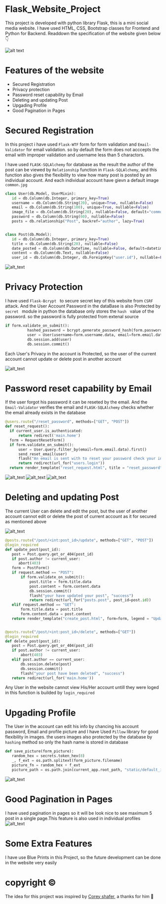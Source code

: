 # Flask_Website_Project

This project is developed with python library Flask, this is a mini social media website. I have used HTML, CSS, Bootstrap classes for Frontend and Python for Backend.
Readdown the specification of the website given below :point_down:

![alt text](https://github.com/sainath-murugan/Flask_Website_Project/blob/main/Flask_Project/web/home.JPG)

 # **Features of the website**
 
 * Secured Registration
 * Privacy protection
 * Password reset capability by Email
 * Deleting and updating Post
 * Upgading Profile
 * Good Pagination in Pages
 
 # Secured Registration
   In this project i have used `Flask-WTF` form for form validation and `Email-Validator` for email validation. so by default the form does not acccepts the email with improper validation and username less than 5 charactors.
   
   I have used `FLASK-SQLAlchemy` for database as the result  the author of the post can be viewed by `Relationship` function in `Flask-SQLAlchemy`, and this function also gives the flexibility to view how many post is posted by an individual account. And each individual account have gievn a default image  `common.jpg `
 ```python
 class User(db.Model, UserMixin):
    id = db.Column(db.Integer, primary_key=True)
    username = db.Column(db.String(20), unique=True, nullable=False)
    email = db.Column(db.String(100), unique=True, nullable=False)
    image_file = db.Column(db.String(20), nullable=False, default="common.jpg")
    password = db.Column(db.String(60), nullable=False)
    posts = db.relationship("Post", backref="author", lazy=True)


 class Post(db.Model):
    id = db.Column(db.Integer, primary_key=True)
    title = db.Column(db.String(20), nullable=False)
    date_posted = db.Column(db.DateTime, nullable=False, default=datetime.utcnow)
    content = db.Column(db.Text, nullable=False)
    user_id = db.Column(db.Integer, db.ForeignKey("user.id"), nullable=False)
 ```
 
 ![alt_text](https://github.com/sainath-murugan/Flask_Website_Project/blob/main/Flask_Project/web/register.JPG)
 
 
 # Privacy Protection
 I have used  `Flask-Bcrypt ` to secure secret key of  this website from  `CSRF ` attack. And the User Account Password in the dataBase is also Protected by  `secret ` module in python the database only stores the  `hash ` value of the password. so the password is fully protected from extenal source
  ```python
 if form.validate_on_submit():
            hashed_password = bcrypt.generate_password_hash(form.password.data).decode("utf-8")
            user = User(username=form.username.data, email=form.email.data, password=hashed_password)
            db.session.add(user)
            db.session.commit()
  ```
 Each User's Privacy in the account is Protected, so the user of the current account cannot update or delete post in another account
 
 ![alt_text](https://github.com/sainath-murugan/Flask_Website_Project/blob/main/Flask_Project/web/403.JPG)
 
 # Password reset capability by Email
 
 If the user forgot his password it can be reseted by the email. And the `Email-Validator` verifies the email and `FLASK-SQLAlchemy` checks whether the email already exists in the database
 
  ```python
@users.route("/reset_password", methods=["GET", "POST"])
def reset_request():
    if current_user.is_authenticated:
        return redirect('main.home')
    form = RequestResetForm()
    if form.validate_on_submit():
        user = User.query.filter_by(email=form.email.data).first()
        send_reset_email(user)
        flash("An email is sent with to reset your password check your inbox", "info")
        return redirect(url_for("users.login"))
    return render_template("reset_request.html", title = "reset_password",  form=form)
  ```
  ![alt_text](https://github.com/sainath-murugan/Flask_Website_Project/blob/main/Flask_Project/web/password%20reset.JPG)
  ![alt_text](https://github.com/sainath-murugan/Flask_Website_Project/blob/main/Flask_Project/web/email.JPG)
  ![alt_text](https://github.com/sainath-murugan/Flask_Website_Project/blob/main/Flask_Project/web/password%20reseted.JPG)
  
  # Deleting and updating Post
   The current User can delete and edit the post, but the user of another account cannot edit or delete the post of current account as it for secured as mentioned above
  
  ![alt_text](https://github.com/sainath-murugan/Flask_Website_Project/blob/main/Flask_Project/web/Update_Delete_Post.JPG)
  
  
 ```python  
@posts.route("/post/<int:post_id>/update", methods=["GET", "POST"]) 
@login_required
def update_post(post_id):
    post = Post.query.get_or_404(post_id)
    if post.author != current_user:
       abort(403)
    form = PostForm()
    if request.method == "POST":
        if form.validate_on_submit():
            post.title = form.title.data
            post.content = form.content.data
            db.session.commit()
            flash("your have updated your post", "success")
            return redirect(url_for("posts.post", post_id=post.id))
    elif request.method == "GET":
        form.title.data = post.title
        form.content.data = post.content
    return render_template("create_post.html", form=form, legend = "Update Post")


@posts.route("/post/<int:post_id>/delete", methods=["GET"]) 
@login_required
def delete_post(post_id):
    post = Post.query.get_or_404(post_id)
    if post.author != current_user:
        abort(403)
    elif post.author == current_user:
        db.session.delete(post)
        db.session.commit()
        flash("your post have been deleted", "success")
    return redirect(url_for('main.home'))
 ```
Any User in the website cannot view His/Her account untill they were loged in this function is builded by `login_required`

# Upgading Profile

The User in the account can edit his info by chancing his account password, Email and profile picture and I have Used `Pillow` library for good flexibility in images. 
the users images also protected by the database by `hashing` method so only the hash name is stored in database

 ```python  
def save_picture(form_picture):
    random_hex = secrets.token_hex(8)
    _, f_ext = os.path.splitext(form_picture.filename)
    picture_fn = random_hex + f_ext
    picture_path = os.path.join(current_app.root_path, "static/default_image", picture_fn) 
```

![alt_text](https://github.com/sainath-murugan/Flask_Website_Project/blob/main/Flask_Project/web/Profile%20Update.JPG)


# Good Pagination in Pages
  I have used pagination in pages so it will be look nice to see maximum 5 post in a single page.This feature is also used in individual profiles
![alt_text](https://github.com/sainath-murugan/Flask_Website_Project/blob/main/Flask_Project/web/pagination.JPG)

# Some Extra Features
   I have use Blue Prints in this Project, so the future development can be done in the website very easily

# copyright :copyright:
   The idea for this project was inspired by [Corey shafer](https://www.youtube.com/user/schafer5), a thanks for him :pray:
